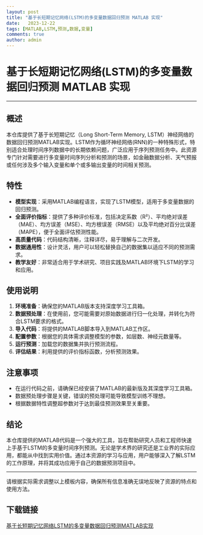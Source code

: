 ```yaml
---
layout: post
title: "基于长短期记忆网络(LSTM)的多变量数据回归预测 MATLAB 实现"
date:   2023-12-22
tags: [MATLAB,LSTM,预测,数据,变量]
comments: true
author: admin
---
```

# 基于长短期记忆网络(LSTM)的多变量数据回归预测 MATLAB 实现

---

## 概述

本仓库提供了基于长短期记忆（Long Short-Term Memory, LSTM）神经网络的数据回归预测MATLAB实现。LSTM作为循环神经网络(RNN)的一种特殊形式，特别适合处理时间序列数据中的长期依赖问题，广泛应用于序列预测任务中。此资源专门针对需要进行多变量时间序列分析和预测的场景，如金融数据分析、天气预报或任何涉及多个输入变量和单个或多输出变量的时间相关预测。

## 特性

- **模型实现**：采用MATLAB编程语言，实现了LSTM模型，适用于多变量数据的回归预测。
- **全面评价指标**：提供了多种评价标准，包括决定系数（R²）、平均绝对误差（MAE）、均方误差（MSE）、均方根误差（RMSE）以及平均绝对百分比误差（MAPE），便于全面评估预测性能。
- **高质量代码**：代码结构清晰，注释详尽，易于理解与二次开发。
- **数据通用性**：设计灵活，用户可以轻松替换自己的数据集以适应不同的预测需求。
- **教学友好**：非常适合用于学术研究、项目实践及MATLAB环境下LSTM的学习和应用。

## 使用说明

1. **环境准备**：确保您的MATLAB版本支持深度学习工具箱。
2. **数据预处理**：在使用前，您可能需要对原始数据进行归一化处理，并转化为符合LSTM要求的格式。
3. **导入代码**：将提供的MATLAB脚本导入到MATLAB工作区。
4. **配置参数**：根据您的具体需求调整模型的参数，如层数、神经元数量等。
5. **运行预测**：加载您的数据集并执行预测流程。
6. **评估结果**：利用提供的评价指标函数，分析预测效果。

## 注意事项

- 在运行代码之前，请确保已经安装了MATLAB的最新版及其深度学习工具箱。
- 数据预处理步骤是关键，错误的预处理可能导致模型训练不理想。
- 根据数据特性调整超参数对于达到最佳预测效果至关重要。

## 结论

本仓库提供的MATLAB代码是一个强大的工具，旨在帮助研究人员和工程师快速上手基于LSTM的多变量时间序列预测。无论是学术界的研究还是工业界的实际应用，都能从中找到实用价值。通过本资源的学习与应用，用户能够深入了解LSTM的工作原理，并将其成功应用于自己的数据预测项目中。

---

请根据实际需求调整以上模板内容，确保所有信息准确无误地反映了资源的特点和使用方法。

## 下载链接

[基于长短期记忆网络LSTM的多变量数据回归预测MATLAB实现](https://pan.quark.cn/s/3d8cb8910bad)